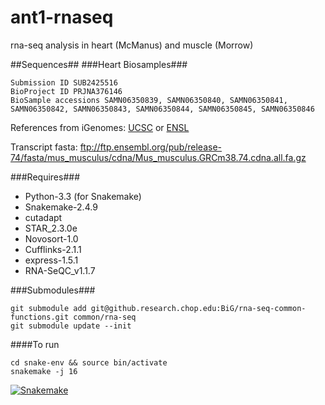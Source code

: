 ant1-rnaseq
============

rna-seq analysis in heart (McManus) and muscle (Morrow)

##Sequences##
###Heart Biosamples###
```
Submission ID SUB2425516
BioProject ID PRJNA376146
BioSample accessions SAMN06350839, SAMN06350840, SAMN06350841, SAMN06350842, SAMN06350843, SAMN06350844, SAMN06350845, SAMN06350846
```

References from iGenomes:
[UCSC](ftp://ussd-ftp.illumina.com/Mus_musculus/UCSC/mm10/Mus_musculus_UCSC_mm10.tar.gz)
or
[ENSL](ftp://ussd-ftp.illumina.com/Mus_musculus/Ensembl/GRCm38/Mus_musculus_Ensembl_GRCm38.tar.gz)

Transcript fasta:
<ftp://ftp.ensembl.org/pub/release-74/fasta/mus_musculus/cdna/Mus_musculus.GRCm38.74.cdna.all.fa.gz>

###Requires###
- Python-3.3 (for Snakemake)
- Snakemake-2.4.9
- cutadapt
- STAR_2.3.0e
- Novosort-1.0
- Cufflinks-2.1.1
- express-1.5.1
- RNA-SeQC_v1.1.7

###Submodules###
```
git submodule add git@github.research.chop.edu:BiG/rna-seq-common-functions.git common/rna-seq
git submodule update --init
```

####To run
```
cd snake-env && source bin/activate
snakemake -j 16
```

[![Snakemake](https://img.shields.io/badge/snakemake-≥3.4.2-brightgreen.svg?style=flat-square)](https://bitbucket.org/johanneskoester/snakemake)
